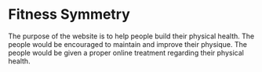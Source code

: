 # Fitness Symmetry
The purpose of the website is to help people build their physical health. The people would be encouraged to maintain and improve their physique. The people would be given a proper online treatment regarding their physical health. 
